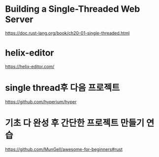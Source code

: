 # Building a Single-Threaded Web Server

https://doc.rust-lang.org/book/ch20-01-single-threaded.html

# helix-editor

https://helix-editor.com/


# single thread후 다음 프로젝트

https://github.com/hyperium/hyper



# 기초 다 완성 후 간단한 프로젝트 만들기 연습

https://github.com/MunGell/awesome-for-beginners#rust
